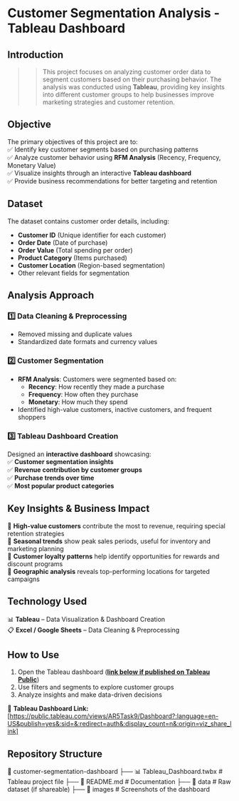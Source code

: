 # **Customer Segmentation Analysis - Tableau Dashboard**

## **Introduction**  
>>This project focuses on analyzing customer order data to segment customers based on their purchasing behavior. The analysis was conducted using **Tableau**, providing key insights into different customer groups to help businesses improve marketing strategies and customer retention.

## **Objective**  
The primary objectives of this project are to:  
✅ Identify key customer segments based on purchasing patterns  
✅ Analyze customer behavior using **RFM Analysis** (Recency, Frequency, Monetary Value)  
✅ Visualize insights through an interactive **Tableau dashboard**  
✅ Provide business recommendations for better targeting and retention  

## **Dataset**  
The dataset contains customer order details, including:  
- **Customer ID** (Unique identifier for each customer)  
- **Order Date** (Date of purchase)  
- **Order Value** (Total spending per order)  
- **Product Category** (Items purchased)  
- **Customer Location** (Region-based segmentation)  
- Other relevant fields for segmentation  

## **Analysis Approach**  

### **1️⃣ Data Cleaning & Preprocessing**  
- Removed missing and duplicate values  
- Standardized date formats and currency values  

### **2️⃣ Customer Segmentation**  
- **RFM Analysis**: Customers were segmented based on:  
  - **Recency**: How recently they made a purchase  
  - **Frequency**: How often they purchase  
  - **Monetary**: How much they spend  
- Identified high-value customers, inactive customers, and frequent shoppers  

### **3️⃣ Tableau Dashboard Creation**  
Designed an **interactive dashboard** showcasing:  
✅ **Customer segmentation insights**  
✅ **Revenue contribution by customer groups**  
✅ **Purchase trends over time**  
✅ **Most popular product categories**  

## **Key Insights & Business Impact**  
🔹 **High-value customers** contribute the most to revenue, requiring special retention strategies  
🔹 **Seasonal trends** show peak sales periods, useful for inventory and marketing planning  
🔹 **Customer loyalty patterns** help identify opportunities for rewards and discount programs  
🔹 **Geographic analysis** reveals top-performing locations for targeted campaigns  

## **Technology Used**  
📊 **Tableau** – Data Visualization & Dashboard Creation  
📋 **Excel / Google Sheets** – Data Cleaning & Preprocessing  

## **How to Use**  
1. Open the Tableau dashboard (**[link below if published on Tableau Public](https://public.tableau.com/views/AR5Task9/Dashboard?:language=en-US&publish=yes&:sid=&:redirect=auth&:display_count=n&:origin=viz_share_link)**)  
2. Use filters and segments to explore customer groups  
3. Analyze insights and make data-driven decisions  

📌 **Tableau Dashboard Link:** [https://public.tableau.com/views/AR5Task9/Dashboard?:language=en-US&publish=yes&:sid=&:redirect=auth&:display_count=n&:origin=viz_share_link]  

## **Repository Structure**  

📂 customer-segmentation-dashboard ├── 📊 Tableau_Dashboard.twbx # Tableau project file ├── 📄 README.md # Documentation ├── 📁 data # Raw dataset (if shareable) ├── 📁 images # Screenshots of the dashboard
